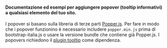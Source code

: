 #### Documentazione ed esempi per aggiungere popover (tooltip informativi) a qualsiasi elemento del tuo sito.

I popover si basano sulla libreria di terze parti [Popper.js](https://popper.js.org/). Per fare in modo che i popover funzionino è necessario includere `popper.min.js` prima di bootstrap-italia.js o usare la versione bundle che contiene già Popper.js. I popovers richiedono il [plugin tooltip](https://italia.github.io/bootstrap-italia/docs/componenti/tooltip/) come dipendenza.
